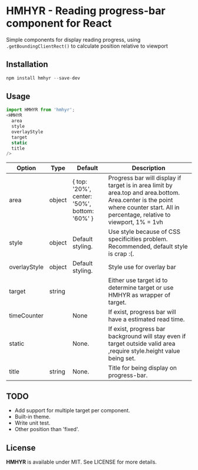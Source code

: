 # HMHYR - Reading progress-bar component for React

Simple components for display reading progress, using `.getBoundingClientRect()` to calculate position relative to viewport

## Installation

``` javascript
npm install hmhyr --save-dev
```

## Usage

``` javascript
import HMHYR from 'hmhyr';
<HMHYR
  area
  style
  overlayStyle
  target
  static
  title
/>
```

| Option        | Type          | Default                                              | Description  |
| ------------- |---------------|------------------------------------------------------| -------------|
| area          | object        | { top: '20%', center: '50%', bottom: '60%' }           | Progress bar will display if target is in area limit by area.top and area.bottom. Area.center is the point where counter start. All in percentage, relative to viewport, 1% = 1vh|
| style         | object        | Default styling.                                     | Use style because of CSS specificities problem. Recommended, default style is crap :(.|
| overlayStyle  | object        | Default styling.                                     | Style use for overlay bar                       |
| target        | string        |                                                      | Either use target id to determine target or use HMHYR as wrapper of target. |
| timeCounter   |               | None                                                 | If exist, progress bar will have a estimated read time. |
| static        |               | None.                                                | If exist, progress bar background will stay even if target outside valid area ,require style.height value being set. | 
| title         | string        | None.                                                | Title for being display on progress-bar. |

## TODO
- Add support for multiple target per component.
- Built-in theme.
- Write unit test.
- Other position than 'fixed'.

## License

**HMHYR** is available under MIT. See LICENSE for more details.

